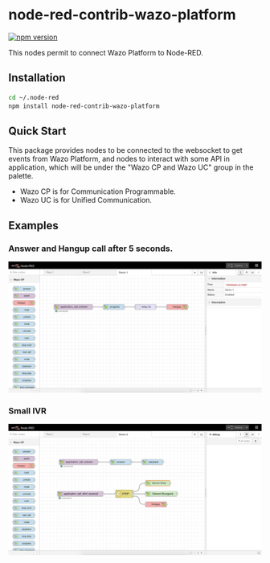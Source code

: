 # node-red-contrib-wazo-platform

[![npm version](https://badge.fury.io/js/node-red-contrib-wazo-platform.svg)](https://badge.fury.io/js/node-red-contrib-wazo-platform)

This nodes permit to connect Wazo Platform to Node-RED.

## Installation

```bash
cd ~/.node-red
npm install node-red-contrib-wazo-platform
```

## Quick Start

This package provides nodes to be connected to the websocket to get events from Wazo Platform, and nodes to interact with some API in application, which will be under the "Wazo CP and Wazo UC" group in the palette.

* Wazo CP is for Communication Programmable.
* Wazo UC is for Unified Communication.

## Examples

### Answer and Hangup call after 5 seconds.

![example1](./images/example1.png?raw=true)

### Small IVR

![example2](./images/example2.png?raw=true)
